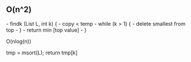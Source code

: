 <h2> O(n^2) </h2>
- findk (List L, int k) {
	- copy < temp
	- while (k > 1) {
		- delete smallest from top
	- }
	- return min [top value]
- }


O(nlog(n))

tmp = msort(L);
return tmp[k]
